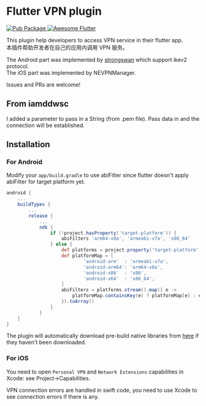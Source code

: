 # Flutter VPN plugin

<a href="https://pub.dartlang.org/packages/flutter_vpn">
    <img src="https://img.shields.io/pub/v/flutter_vpn.svg"
    alt="Pub Package" />
</a>
<a href="https://github.com/Solido/awesome-flutter">
   <img alt="Awesome Flutter" src="https://img.shields.io/badge/Awesome-Flutter-blue.svg?longCache=true&style=flat-square" />
</a>

This plugin help developers to access VPN service in their flutter app.  
本插件帮助开发者在自己的应用内调用 VPN 服务。

The Android part was implemented by [strongswan](https://www.strongswan.org/) which support ikev2 protocol.  
The iOS part was implemented by NEVPNManager.

Issues and PRs are welcome!

## From iamddwsc
I added a parameter to pass in a String (from .pem file).
Pass data in and the connection will be established.

## Installation

### For Android

Modify your `app/build.gradle` to use abiFilter since flutter doesn't apply abiFilter for target platform yet.
```gradle
android {
    ...
    buildTypes {
        ...
        release {
            ...
            ndk {
                if (!project.hasProperty('target-platform')) {
                    abiFilters 'arm64-v8a', 'armeabi-v7a', 'x86_64'
                } else {
                    def platforms = project.property('target-platform').split(',')
                    def platformMap = [
                            'android-arm'  : 'armeabi-v7a',
                            'android-arm64': 'arm64-v8a',
                            'android-x86'  : 'x86',
                            'android-x64'  : 'x86_64',
                    ]
                    abiFilters = platforms.stream().map({ e ->
                        platformMap.containsKey(e) ? platformMap[e] : e
                    }).toArray()
                }
            }
    }
}
```
The plugin will automatically download pre-build native libraries from [here](https://github.com/X-dea/Flutter_VPN/releases) if they haven't been downloaded.

### For iOS

You need to open `Personal VPN` and `Network Extensions` capabilities in Xcode: see Project->Capabilities.

VPN connection errors are handled in swift code, you need to use Xcode to see connection errors if there is any.
